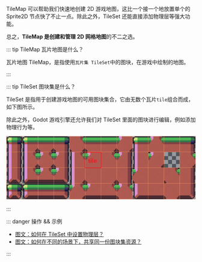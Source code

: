 <PageHeader content="TileMap && TileSet 瓦片地图：" />

TileMap 可以帮助我们快速地创建 2D 游戏地图，这比一个接一个地放置单个的 Sprite2D 节点快了不止一点。除此之外，TileSet 还能直接添加物理层等强大功能。

总之，**TileMap 是创建和管理 2D 网格地图**的不二之选。

::: tip TileMap 瓦片地图是什么？

瓦片地图 TileMap，是指使用`瓦片集 TileSet`中的图块，在游戏中绘制的地图。

:::

::: tip TileSet 图块集是什么？

TileSet 是指用于创建游戏地图的可用图块集合，它由无数个瓦片`tile`组合而成，如下图所示。

除此之外，Godot 游戏引擎还允许我们对 TileSet 里面的图块进行编辑，例如添加物理行为等。

![tile-set](/images/tile-set.png)

:::

::: danger 操作 && 示例

-   [图文：如何在 TileSet 中设置物理层？](./set-tileset-physics-layers.md)
-   [图文：如何在不同的场景下，共享同一份图块集资源？](./tileset-sharing.md)

:::

<!-- ::: warning 相关 API

#### TileMap API

-   继承关系`Object > Node > CanvasItem > Node2D > TileMap`

-   属性:

    -   `tile_set` 加载图块集资源。

-   方法:

    -   `add_layer()` 添加图层。
    -   `set_layer_enabled()` 是否启用图层。

-   快捷键：
    -   `鼠标左键`绘制图块
    -   `鼠标右键`删除图块
    -   按住`Ctrl 键 + 鼠标左键`，可以吸取已经绘制出来的图块。

#### TileSet API

-   继承关系`Object > RefCounted > Resource > TileSet`

-   属性:

    -   `tile_shape` 图块形状。
    -   `tile_size` 图块大小。

::: -->
